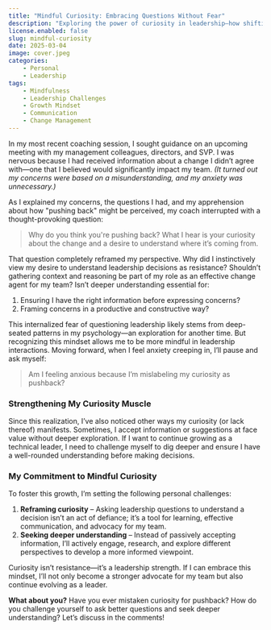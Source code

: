 ```yaml
---
title: "Mindful Curiosity: Embracing Questions Without Fear"
description: "Exploring the power of curiosity in leadership—how shifting our mindset from "pushing back" to seeking understanding can foster growth and confidence."  
license.enabled: false  
slug: mindful-curiosity  
date: 2025-03-04  
image: cover.jpeg  
categories:  
    - Personal  
    - Leadership  
tags:  
    - Mindfulness  
    - Leadership Challenges  
    - Growth Mindset  
    - Communication  
    - Change Management
---
```


In my most recent coaching session, I sought guidance on an upcoming meeting with my management colleagues, directors, and SVP. I was nervous because I had received information about a change I didn’t agree with—one that I believed would significantly impact my team. _(It turned out my concerns were based on a misunderstanding, and my anxiety was unnecessary.)_  

As I explained my concerns, the questions I had, and my apprehension about how "pushing back" might be perceived, my coach interrupted with a thought-provoking question:  

> Why do you think you're pushing back? What I hear is your curiosity about the change and a desire to understand where it’s coming from.  

That question completely reframed my perspective. Why did I instinctively view my desire to understand leadership decisions as resistance? Shouldn’t gathering context and reasoning be part of my role as an effective change agent for my team? Isn’t deeper understanding essential for:  

1. Ensuring I have the right information before expressing concerns?  
2. Framing concerns in a productive and constructive way?  

This internalized fear of questioning leadership likely stems from deep-seated patterns in my psychology—an exploration for another time. But recognizing this mindset allows me to be more mindful in leadership interactions. Moving forward, when I feel anxiety creeping in, I’ll pause and ask myself:  

> Am I feeling anxious because I’m mislabeling my curiosity as pushback?  

### Strengthening My Curiosity Muscle  

Since this realization, I’ve also noticed other ways my curiosity (or lack thereof) manifests. Sometimes, I accept information or suggestions at face value without deeper exploration. If I want to continue growing as a technical leader, I need to challenge myself to dig deeper and ensure I have a well-rounded understanding before making decisions.  

### My Commitment to Mindful Curiosity  

To foster this growth, I’m setting the following personal challenges:  

1. **Reframing curiosity** – Asking leadership questions to understand a decision isn’t an act of defiance; it’s a tool for learning, effective communication, and advocacy for my team.  
2. **Seeking deeper understanding** – Instead of passively accepting information, I’ll actively engage, research, and explore different perspectives to develop a more informed viewpoint.  

Curiosity isn’t resistance—it’s a leadership strength. If I can embrace this mindset, I’ll not only become a stronger advocate for my team but also continue evolving as a leader.  

**What about you?** Have you ever mistaken curiosity for pushback? How do you challenge yourself to ask better questions and seek deeper understanding? Let’s discuss in the comments!
